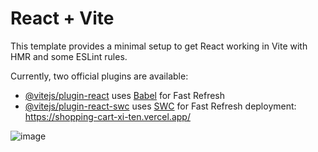 # React + Vite

This template provides a minimal setup to get React working in Vite with HMR and some ESLint rules.

Currently, two official plugins are available:

- [@vitejs/plugin-react](https://github.com/vitejs/vite-plugin-react/blob/main/packages/plugin-react/README.md) uses [Babel](https://babeljs.io/) for Fast Refresh
- [@vitejs/plugin-react-swc](https://github.com/vitejs/vite-plugin-react-swc) uses [SWC](https://swc.rs/) for Fast Refresh
deployment: https://shopping-cart-xi-ten.vercel.app/


![image](https://github.com/Xiaowei1102/shopping-cart/assets/43714844/56665825-3701-44bb-b2ee-d8cea7d1c49a)
